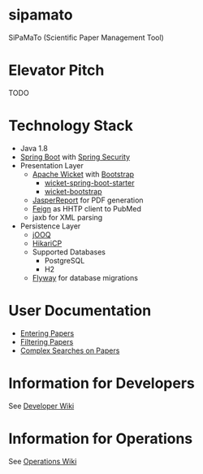 # sipamato

SiPaMaTo (Scientific Paper Management Tool)

# Elevator Pitch

TODO

# Technology Stack

* Java 1.8
* [Spring Boot](https://projects.spring.io/spring-boot/) with [Spring Security](https://projects.spring.io/spring-security/)
* Presentation Layer
  * [Apache Wicket](https://wicket.apache.org/) with [Bootstrap](http://getbootstrap.com/)
    * [wicket-spring-boot-starter](https://github.com/MarcGiffing/wicket-spring-boot)
    * [wicket-bootstrap](https://github.com/l0rdn1kk0n/wicket-bootstrap)
  * [JasperReport](http://community.jaspersoft.com/) for PDF generation
  * [Feign](https://github.com/OpenFeign/feign) as HHTP client to PubMed
  * jaxb for XML parsing
* Persistence Layer
  * [jOOQ](https://www.jooq.org/)
  * [HikariCP](https://github.com/brettwooldridge/HikariCP)
  * Supported Databases
    * PostgreSQL
    * H2
  * [Flyway](https://flywaydb.org/) for database migrations
  
# User Documentation

* [Entering Papers](https://github.com/ursjoss/sipamato/wiki/Entering-Papers)
* [Filtering Papers](https://github.com/ursjoss/sipamato/wiki/Filtering-Papers)
* [Complex Searches on Papers](https://github.com/ursjoss/sipamato/wiki/Searches)


# Information for Developers

See [Developer Wiki](https://github.com/ursjoss/sipamato/wiki/Developer-Information)

# Information for Operations

See [Operations Wiki](https://github.com/ursjoss/sipamato/wiki/Operations)


